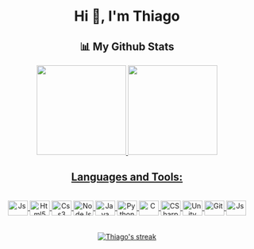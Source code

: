 <!--
**Thiago033/Thiago033** is a ✨ _special_ ✨ repository because its `README.md` (this file) appears on your GitHub profile.
-->

<h1 align="center">Hi 👋, I'm Thiago</h1>
<h2 align="center">📊 My Github Stats</h2>

<!-- Stats -->
<div align="center">
  <a href="https://github.com/Thiago033">
  <img height="180em" src="https://github-readme-stats.vercel.app/api?username=Thiago033&show_icons=true&theme=radical&include_all_commits=true&count_private=true"/>
  <img height="180em" src="https://github-readme-stats.vercel.app/api/top-langs/?username=Thiago033&layout=compact&langs_count=7&theme=radical"/>
</div>
  
<!-- Language Icons -->
<h2 align="center">Languages and Tools:</h2>
<div align="center" style="display: inline_block"><br>
  <img align="center" alt="Js" height="30" width="40" src="https://cdn.jsdelivr.net/gh/devicons/devicon/icons/javascript/javascript-original.svg">
  <img align="center" alt="Html5" height="30" width="40" src="https://cdn.jsdelivr.net/gh/devicons/devicon/icons/html5/html5-original.svg">
  <img align="center" alt="Css3" height="30" width="40" src="https://cdn.jsdelivr.net/gh/devicons/devicon/icons/css3/css3-original.svg">
  <img align="center" alt="NodeJs" height="30" width="40" src="https://cdn.jsdelivr.net/gh/devicons/devicon/icons/nodejs/nodejs-original.svg">
  <img align="center" alt="Java" height="30" width="40" src="https://cdn.jsdelivr.net/gh/devicons/devicon/icons/java/java-plain.svg">
  <img align="center" alt="Python" height="30" width="40" src="https://cdn.jsdelivr.net/gh/devicons/devicon/icons/python/python-original.svg">
  <img align="center" alt="C" height="30" width="40" src="https://cdn.jsdelivr.net/gh/devicons/devicon/icons/c/c-original.svg">
  <img align="center" alt="CSharp" height="30" width="40" src="https://cdn.jsdelivr.net/gh/devicons/devicon/icons/csharp/csharp-original.svg">
  <img align="center" alt="Unity" height="30" width="40" src="https://cdn.jsdelivr.net/gh/devicons/devicon/icons/unity/unity-original.svg">
  <img align="center" alt="Git" height="30" width="40" src="https://cdn.jsdelivr.net/gh/devicons/devicon/icons/git/git-plain-wordmark.svg">
  <img align="center" alt="Js" height="30" width="40" src="https://cdn.jsdelivr.net/gh/devicons/devicon/icons/github/github-original-wordmark.svg">     
</div>
          
<br>
<br>

<!-- Streak -->
<div align="center">
  <a href="https://github.com/Thiago033/github-readme-streak-stats">
  <img title="🔥 Get streak stats for your profile at git.io/streak-stats" alt="Thiago's streak" src="https://github-readme-streak-stats.herokuapp.com/?user=Thiago033&theme=radical&hide_border=true&stroke=0000&background=060A0CD0"/></a>
</div>
